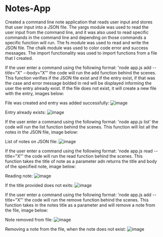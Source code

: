 # Notes-App
Created a command line note application that reads user input and stores that user input into a JSON file.
The yargs module was used to read the user input from the command line, and it was also used to read specific commands in the
command line and depending on those commands a specific function will run. The fs module was used to read and write the JSON file.
The chalk module was used to color code error and success messages. The import functionality was used to import functions from a file that I created.

If the user enter a command using the following format: 'node app.js add --title="X" --body="X"' the code will run the add function
behind the scenes. This function verifies if the JSON file exist and if the entry exist, if that was the case and error message bolded in red will be displayed 
informing the user the entry already exist. If the file does not exist, it will create a new file with the entry, images below:

File was created and entry was added successfully:
![image](https://user-images.githubusercontent.com/102123401/161441124-9ee44e99-09eb-43ac-8e4c-51cdd80e6a13.png)

Entry already exists:
![image](https://user-images.githubusercontent.com/102123401/161441161-69aa2c5e-7fe9-493c-a86c-33b7b76b63b7.png)

If the user enter a command using the following format: 'node app.js list' the code will run the list function behind the scenes. This function
will list all the notes in the JSON file, image below:

List of notes on JSON file:
![image](https://user-images.githubusercontent.com/102123401/161441368-5a210d3b-431a-47fe-805d-b41099eeaa4d.png)

If the user enter a command using the following format: 'node app.js read --title="X"' the code will run the read function behind the scenes. This function
takes the title of note as a parameter adn returns the title and body of the specified note, image below:

Reading note:
![image](https://user-images.githubusercontent.com/102123401/161441541-d470baec-e908-4b3f-bc1c-e3baf97dc984.png)

If the title provided does not exits:
![image](https://user-images.githubusercontent.com/102123401/161441646-14bed70d-3577-49d7-8481-50e355f42440.png)


If the user enter a command using the following format: 'node app.js add --title="X"' the code will run the remove function behind the scenes. This function
takes in the notes title as a parameter and will remove a note from the file, image below:

Note removed from file:
![image](https://user-images.githubusercontent.com/102123401/161441738-63932ccf-9bee-41fb-a1c9-ee6c08fbd49a.png)

Removing a note from the file, when the note does not exist:
![image](https://user-images.githubusercontent.com/102123401/161441774-15885627-fff4-4ad4-803c-981bba423b48.png)



